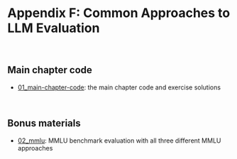 # Appendix F: Common Approaches to LLM Evaluation

&nbsp;
## Main chapter code

- [01_main-chapter-code](01_main-chapter-code): the main chapter code and exercise solutions


&nbsp;
## Bonus materials

- [02_mmlu](02_mmlu): MMLU benchmark evaluation with all three different MMLU approaches
